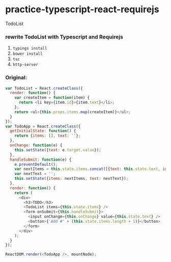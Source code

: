 # practice-typescript-react-requirejs
TodoList

### rewrite TodoList with Typescript and Requirejs

1. `typings install`
2. `bower install`
3. `tsc`
4. `http-server`

### Original:

```javascript
var TodoList = React.createClass({
  render: function() {
    var createItem = function(item) {
      return <li key={item.id}>{item.text}</li>;
    };
    return <ul>{this.props.items.map(createItem)}</ul>;
  }
});
var TodoApp = React.createClass({
  getInitialState: function() {
    return {items: [], text: ''};
  },
  onChange: function(e) {
    this.setState({text: e.target.value});
  },
  handleSubmit: function(e) {
    e.preventDefault();
    var nextItems = this.state.items.concat([{text: this.state.text, id: Date.now()}]);
    var nextText = '';
    this.setState({items: nextItems, text: nextText});
  },
  render: function() {
    return (
      <div>
        <h3>TODO</h3>
        <TodoList items={this.state.items} />
        <form onSubmit={this.handleSubmit}>
          <input onChange={this.onChange} value={this.state.text} />
          <button>{'Add #' + (this.state.items.length + 1)}</button>
        </form>
      </div>
    );
  }
});

ReactDOM.render(<TodoApp />, mountNode);
```
